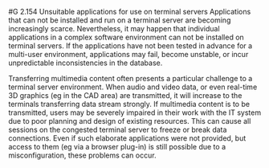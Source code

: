 #G 2.154 Unsuitable applications for use on terminal servers
Applications that can not be installed and run on a terminal server are becoming increasingly scarce. Nevertheless, it may happen that individual applications in a complex software environment can not be installed on terminal servers. If the applications have not been tested in advance for a multi-user environment, applications may fail, become unstable, or incur unpredictable inconsistencies in the database.

Transferring multimedia content often presents a particular challenge to a terminal server environment. When audio and video data, or even real-time 3D graphics (eg in the CAD area) are transmitted, it will increase to the terminals transferring data stream strongly. If multimedia content is to be transmitted, users may be severely impaired in their work with the IT system due to poor planning and design of existing resources. This can cause all sessions on the congested terminal server to freeze or break data connections. Even if such elaborate applications were not provided, but access to them (eg via a browser plug-in) is still possible due to a misconfiguration, these problems can occur.



